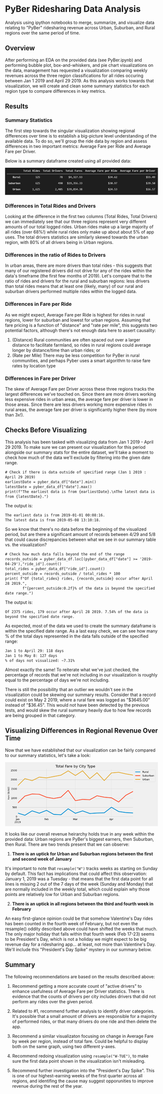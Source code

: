 # PyBer Ridesharing Data Analysis
Analysis using ipython notebooks to merge, summarize, and visualize data relating to "PyBer" ridesharing revenue across Urban, Suburban, and Rural regions over the same period of time.

## Overview
After performing an EDA on the provided data (see PyBer.ipynb) and performing bubble plot, box-and-whiskers, and pie chart visualizations on the data, management has requested a visualization comparing weekly revenues across the three region classifications for all rides occuring between Jan 1 2019 and April 29 2019. As this analysis works towards that visualization, we will create and clean some summary statistics for each region type to compare differences in key metrics.

## Results
### Summary Statistics
The first step towards the singular visualization showing regional differences over time is to establish a big-picture level understanding of the available data. To do so, we'll group the ride data by region and assess differences in two important metrics: Average Fare per Ride and Average Fare per Driver.

Below is a summary dataframe created using all provided data:

![](./Resources/typeSummaries.png)

### Differences in Total Rides and Drivers
Looking at the difference in the first two columns (Total Rides, Total Drivers) we can immediately see that our three regions represent very different amounts of our total logged rides. Urban rides make up a large majority of all rides (over 68%!) while rural rides only make up about about 5% of app uses. The total drivers statistics are similarly skewed towards the urban region, with 80% of all drivers being in Urban regions.

### Differences in the ratio of Rides to Drivers
In urban areas, there are more drivers than total rides - this suggests that many of our registered drivers did not drive for any of the rides within the data's timeframe (the first few months of 2019). Let's compare that to the ratio of rides and drivers for the rural and suburban regions: less drivers than total rides means that at least one (likely, many) of our rural and suburban drivers performed multiple rides within the logged data.

### Differences in Fare per Ride
As we might expect, Average Fare per Ride is highest for rides in rural regions, lower for suburban and lowest for urban regions. Assuming that fare pricing is a function of "distance" and "rate per mile", this suggests two potential factors, although there's not enough data here to assert causality: 
1. (Distance) Rural communities are often spaced out over a larger distance to facilitate farmland, so rides in rural regions could average longer by distance/time than urban rides; or
2. (Rate per Mile) There may be less competition for PyBer in rural communities, and perhaps Pyber uses a smart algorithm to raise fare rates by location type

### Differences in Fare per Driver
The skew of Average Fare per Driver across these three regions tracks the largest differences we've touched on. Since there are more drivers working less expensive rides in urban areas, the average fare per driver is lower in those areas. Since there are less drivers working more expensive rides in rural areas, the average fare per driver is significantly higher there (by more than 3x!). 

## Checks Before Visualizing
This analysis has been tasked with visualizing data from Jan 1 2019 - April 29 2019. To make sure we can present our visualization for this period alongside our summary stats for the entire dataset, we'll take a moment to check how much of the data we'll exclude by filtering into the given date range. 

```
# Check if there is data outside of specified range (Jan 1 2019 : April 29 2019)
earliestDate = pyber_data_df["date"].min()
latestDate = pyber_data_df["date"].max()
print(f"The earliest data is from {earliestDate}.\nThe latest data is from {latestDate}.")
```
The output is:
```
The earliest data is from 2019-01-01 00:08:16.
The latest data is from 2019-05-08 13:10:18.
```
So we know that there's no data before the beginning of the visualized period, but are there a significant amount of records between 4/29 and 5/8 that could cause discrepancies between what we see in our summary table vs. the visualization?

```
# Check how much data falls beyond the end of the range
records_outside = pyber_data_df.loc[(pyber_data_df["date"] >= '2019-04-29'),"ride_id"].count()
total_rides = pyber_data_df["ride_id"].count()
percent_outside = records_outside / total_rides * 100
print( f"Of {total_rides} rides, {records_outside} occur after April 28 2019.",
        f"{percent_outside:0.2f}% of the data is beyond the specified date range.")
```
The output is:
```
Of 2375 rides, 179 occur after April 28 2019. 7.54% of the data is beyond the specified date range.
```

As expected, most of the data we used to create the summary dataframe is within the specified date range. As a last easy check, we can see how many % of the total days represented in the data falls outside of the specified range:
```
Jan 1 to April 29: 118 days
Jan 1 to May 8: 127 days
% of days not visualized: ~7.31%
```
Almost exactly the same! To reiterate what we've just checked, the percentage of records that we're not including in our visualization is roughly equal to the percentage of days we're not including.

There is still the possibility that an outlier we wouldn't see in the visualization could be skewing our summary results. Consider that a record could exist on May 2 2019, where a rural fare was logged as "$3645.00" instead of "$36.45". This would not have been detected by the previous tests, and would skew the rural summary heavily due to how few records are being grouped in that category.

## Visualizing Differences in Regional Revenue Over Time
Now that we have established that our visualization can be fairly compared to our summary statistics, let's take a look:

![](./Analysis/PyBer_fare_summary.png.png)

It looks like our overall revenue heirarchy holds true in any week within the provided data: Urban regions are PyBer's biggest earners, then Suburban, then Rural. There are two trends present that we can observe:
1. **There is an uptick for Urban and Suburban regions between the first and second week of January**

It's important to note that ```resample("W")``` tracks weeks as starting on Sunday by default. This fact has implications that could affect this observation:
January 1, 2019 was a Tuesday - that means that the first data point for all lines is missing 2 out of the 7 days of the week (Sunday and Monday) that are normally included in the weekly total, which could explain why those points are relatively low for Urban and Suburban regions.

2. **There is an uptick in all regions between the third and fourth week in February**

An easy first-glance opinion could be that somehow Valentine's Day rides has been counted in the fourth week of February, but not even the resample() oddity described above could have shifted the weeks that much. The only major holiday that falls within that fourth week (Feb 17-23) seems to be President's Day, which is not a holiday we might expect to be big revenue day for a ridesharing app... at least, not more than Valentine's Day. We'll include this "President's Day Spike" mystery in our summary below.

## Summary
The following recommendations are based on the results described above:

1. Recommend getting a more accurate count of "active drivers" to enhance usefulness of Average Fare per Driver statistics. There is evidence that the counts of drivers per city includes drivers that did not perform any rides over the given period. 

2. Related to #1, recommend further analysis to identify driver categories. It's possible that a small amount of drivers are responsible for a majority of performed rides, or that many drivers do one ride and then delete the app.

3. Recommend a similar visualizaton focusing on change in Average Fare by week per region, instead of total fare. Could be helpful to display both on the same graph, using two different y-axes.

4. Recommend redoing visualization using ```resample("W-TUE")```, to make sure the first data point shown in the visualization isn't misleading. 

5. Recommend further investigation into the "President's Day Spike". This is one of our highest-earning weeks of the first quarter across all regions, and identifing the cause may suggest opporunities to improve revenue during the rest of the year.